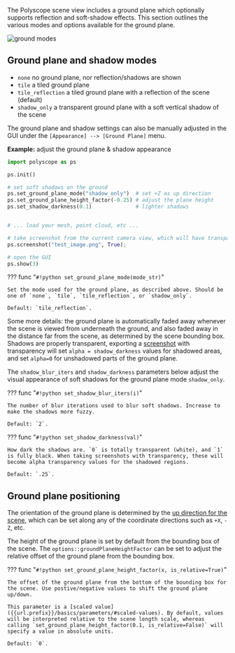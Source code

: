 The Polyscope scene view includes a ground plane which optionally supports reflection and soft-shadow effects. This section outlines the various modes and options available for the ground plane.

![ground modes]({{url.prefix}}/media/ground_plane_options.jpg)

## Ground plane and shadow modes

- `none` no ground plane, nor reflection/shadows are shown
- `tile` a tiled ground plane 
- `tile_reflection` a tiled ground plane with a reflection of the scene (default)
- `shadow_only` a transparent ground plane with a soft vertical shadow of the scene

The ground plane and shadow settings can also be manually adjusted in the GUI under the `[Appearance] --> [Ground Plane]` menu.

**Example:** adjust the ground plane & shadow appearance

```python
import polyscope as ps

ps.init()

# set soft shadows on the ground
ps.set_ground_plane_mode("shadow_only")  # set +Z as up direction
ps.set_ground_plane_height_factor(-0.25) # adjust the plane height
ps.set_shadow_darkness(0.1)              # lighter shadows


# ... load your mesh, point cloud, etc ...

# take screenshot from the current camera view, which will have transparent shadows
ps.screenshot("test_image.png", True);

# open the GUI
ps.show(3)
```


??? func "`#!python set_ground_plane_mode(mode_str)`"
    
    Set the mode used for the ground plane, as described above. Should be one of `none`, `tile`, `tile_reflection`, or `shadow_only`.

    Default: `tile_reflection`.

Some more details: the ground plane is automatically faded away whenever the scene is viewed from underneath the ground, and also faded away in the distance far from the scene, as determined by the scene bounding box. Shadows are properly transparent, exporting a [screenshot]({{url.prefix}}/features/screenshots) with transparency will set `alpha = shadow_darkness` values for shadowed areas, and set `alpha=0` for unshadowed parts of the ground plane.


The `shadow_blur_iters` and `shadow_darkness` parameters below adjust the visual appearance of soft shadows for the ground plane mode `shadow_only`.

??? func "`#!python set_shadow_blur_iters(i)`"

    The number of blur iterations used to blur soft shadows. Increase to make the shadows more fuzzy.

    Default: `2`. 

??? func "`#!python set_shadow_darkness(val)`"

    How dark the shadows are. `0` is totally transparent (white), and `1` is fully black. When taking screenshots with transparency, these will become alpha transparency values for the shadowed regions.

    Default: `.25`. 

## Ground plane positioning

The orientation of the ground plane is determined by the [up direction for the scene]({{url.prefix}}/basics/camera_controls/#up-direction), which can be set along any of the coordinate directions such as `+X`, `-Z`, etc.

The height of the ground plane is set by default from the bounding box of the scene. The `options::groundPlaneHeightFactor` can be set to adjust the relative offset of the ground plane from the bounding box.

??? func "`#!python set_ground_plane_height_factor(x, is_relative=True)`"

    The offset of the ground plane from the bottom of the bounding box for the scene. Use postive/negative values to shift the ground plane up/down.

    This parameter is a [scaled value]({{url.prefix}}/basics/parameters/#scaled-values). By default, values will be interpreted relative to the scene length scale, whereas calling `set_ground_plane_height_factor(0.1, is_relative=False)` will specify a value in absolute units.

    Default: `0`. 
